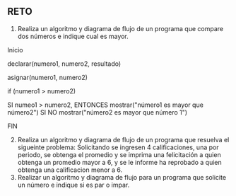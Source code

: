 ## RETO
1. Realiza un algoritmo y diagrama de flujo de un programa que compare dos números e indique cual es mayor.

Inicio

declarar(numero1, numero2, resultado)

asignar(numero1, numero2)

if (numero1 > numero2) 

SI numeo1 > numero2, ENTONCES mostrar("número1 es mayor que número2") SI NO mostrar("número2 es mayor que número 1")

FIN



2. Realiza un algoritmo y diagrama de flujo de un programa que resuelva el sigueinte problema: Solicitando se ingresen 4 calificaciones, una por periodo, se obtenga el promedio y se imprima una felicitación a quien obtenga un promedio mayor a 6, y se le informe ha reprobado a quien obtenga una calificacion menor a 6.
3. Realizar un algoritmo y diagrama de flujo para un programa que solicite un número e indique si es par o impar.
